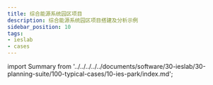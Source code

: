 ```yaml
---
title: 综合能源系统园区项目
description: 综合能源系统园区项目搭建及分析示例
sidebar_position: 10
tags:
- ieslab
- cases
---
```


import Summary from '../../../../../documents/software/30-ieslab/30-planning-suite/100-typical-cases/10-ies-park/index.md';

<Summary />